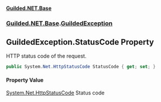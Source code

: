 
#### [Guilded.NET.Base](index 'index')
### [Guilded.NET.Base](index#Guilded_NET_Base 'Guilded.NET.Base').[GuildedException](GuildedException 'Guilded.NET.Base.GuildedException')
## GuildedException.StatusCode Property
HTTP status code of the request.  
```csharp
public System.Net.HttpStatusCode StatusCode { get; set; }
```

#### Property Value
[System.Net.HttpStatusCode](https://docs.microsoft.com/en-us/dotnet/api/System.Net.HttpStatusCode 'System.Net.HttpStatusCode')
Status code
